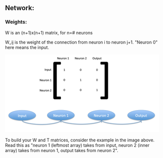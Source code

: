 ## Network:

### Weights: 

W is an (n+1)x(n+1) matrix, for n=# neurons

W_ij is the weight of the connection from neuron i to neuron j+1. "Neuron 0" here means the input. 

![Alt text](graphics/simple_network.png "Simple network example")

To build your W and T matrices, consider the example in the image above. Read this as "neuron 1 (leftmost array) takes from input, neuron 2 (inner array) takes from neuron 1, output takes from neuron 2".
